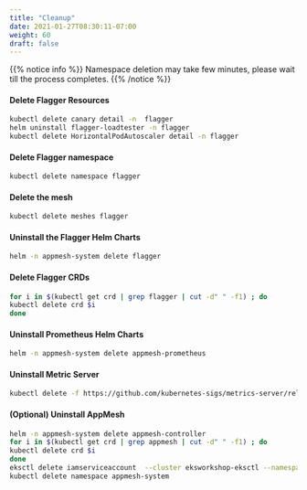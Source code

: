 ```yaml
---
title: "Cleanup"
date: 2021-01-27T08:30:11-07:00
weight: 60
draft: false
---
```


{{% notice info %}}
Namespace deletion may take few minutes, please wait till the process completes.
{{% /notice %}}


#### Delete Flagger Resources

```bash
kubectl delete canary detail -n  flagger
helm uninstall flagger-loadtester -n flagger
kubectl delete HorizontalPodAutoscaler detail -n flagger
```

#### Delete Flagger namespace

```bash
kubectl delete namespace flagger
```

#### Delete the mesh

```bash
kubectl delete meshes flagger
```

#### Uninstall the Flagger Helm Charts

```bash
helm -n appmesh-system delete flagger
```

#### Delete Flagger CRDs

```bash
for i in $(kubectl get crd | grep flagger | cut -d" " -f1) ; do
kubectl delete crd $i
done
```

#### Uninstall Prometheus Helm Charts

```bash
helm -n appmesh-system delete appmesh-prometheus
```

#### Uninstall Metric Server

```bash
kubectl delete -f https://github.com/kubernetes-sigs/metrics-server/releases/download/v0.4.1/components.yaml
```

#### (Optional) Uninstall AppMesh 

```bash
helm -n appmesh-system delete appmesh-controller
for i in $(kubectl get crd | grep appmesh | cut -d" " -f1) ; do
kubectl delete crd $i
done
eksctl delete iamserviceaccount  --cluster eksworkshop-eksctl --namespace appmesh-system --name appmesh-controller
kubectl delete namespace appmesh-system
```
